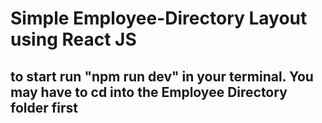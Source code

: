 # Simple Employee-Directory Layout using React JS

## to start run "npm run dev" in your terminal. You may have to cd into the Employee Directory folder first
